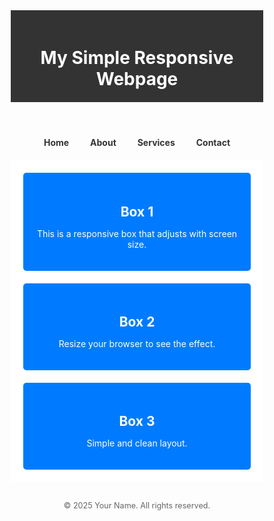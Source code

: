 <!DOCTYPE html>
<html lang="en">
<head>
  <meta charset="UTF-8" />
  <meta name="viewport" content="width=device-width, initial-scale=1" />
  <title>Simple Responsive Page</title>
  <style>
    /* Basic reset */
    * {
      box-sizing: border-box;
      margin: 0;
      padding: 0;
    }

    body {
      font-family: Arial, sans-serif;
      line-height: 1.6;
      padding: 20px;
      background-color: #f4f4f4;
    }

    header {
      background: #333;
      color: white;
      padding: 20px 10px;
      text-align: center;
    }

    nav {
      margin: 20px 0;
      text-align: center;
    }

    nav a {
      margin: 0 15px;
      text-decoration: none;
      color: #333;
      font-weight: bold;
    }

    nav a:hover {
      color: #007bff;
    }

    main {
      max-width: 900px;
      margin: 0 auto;
      background: white;
      padding: 20px;
      border-radius: 5px;
    }

    .flex-container {
      display: flex;
      gap: 20px;
      flex-wrap: wrap;
      justify-content: center;
    }

    .box {
      flex: 1 1 250px;
      background: #007bff;
      color: white;
      padding: 20px;
      border-radius: 5px;
      min-width: 250px;
      text-align: center;
    }

    footer {
      margin-top: 30px;
      text-align: center;
      color: #666;
      font-size: 0.9em;
    }

    /* Responsive tweak */
    @media (max-width: 600px) {
      nav a {
        display: block;
        margin: 10px 0;
      }
    }
  </style>
</head>
<body>
  <header>
    <h1>My Simple Responsive Webpage</h1>
  </header>

  <nav>
    <a href="#">Home</a>
    <a href="#">About</a>
    <a href="#">Services</a>
    <a href="#">Contact</a>
  </nav>

  <main>
    <section class="flex-container">
      <div class="box">
        <h2>Box 1</h2>
        <p>This is a responsive box that adjusts with screen size.</p>
      </div>
      <div class="box">
        <h2>Box 2</h2>
        <p>Resize your browser to see the effect.</p>
      </div>
      <div class="box">
        <h2>Box 3</h2>
        <p>Simple and clean layout.</p>
      </div>
    </section>
  </main>

  <footer>
    &copy; 2025 Your Name. All rights reserved.
  </footer>
</body>
</html>
